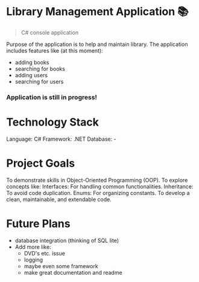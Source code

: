 #   Library Management Application 📚
> C# console application

Purpose of the application is to help and maintain library. The application includes features like (at this moment):
   - adding books
   - searching for books
   - adding users
   - searching for users

### Application is still in progress!

#    Technology Stack
Language: C#
Framework: .NET
Database: -

#   Project Goals
To demonstrate skills in Object-Oriented Programming (OOP).
To explore concepts like:
Interfaces: For handling common functionalities.
Inheritance: To avoid code duplication.
Enums: For organizing constants.
To develop a clean, maintainable, and extendable code.

#   Future Plans

   - database integration (thinking of SQL lite)
   - Add more like:
       - DVD's etc. issue
       - logging
       - maybe even some framework
       - make great documentation and readme
